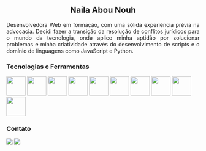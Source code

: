 <h2 align="center"> Naila Abou Nouh
</h2>

<p align="justify">
Desenvolvedora Web em formação, com uma sólida experiência prévia na advocacia. Decidi fazer a transição da resolução de conflitos jurídicos para o mundo da tecnologia, onde aplico minha aptidão por solucionar problemas e minha criatividade através do desenvolvimento de scripts e o domínio de linguagens como JavaScript e Python.
</p>

<h3>Tecnologias e Ferramentas</h3>
<div>
<img src="https://cdn.jsdelivr.net/gh/devicons/devicon@latest/icons/html5/html5-original.svg" width="50" height="50"  />
<img src="https://cdn.jsdelivr.net/gh/devicons/devicon@latest/icons/css3/css3-original.svg" width="50" height="50"  />
<img src="https://cdn.jsdelivr.net/gh/devicons/devicon@latest/icons/javascript/javascript-original.svg" width="50" height="50" />
<img src="https://cdn.jsdelivr.net/gh/devicons/devicon@latest/icons/typescript/typescript-original.svg" width="50" height="50" />
<img src="https://cdn.jsdelivr.net/gh/devicons/devicon@latest/icons/docker/docker-original.svg" width="50" height="50"/>
<img src="https://cdn.jsdelivr.net/gh/devicons/devicon@latest/icons/nodejs/nodejs-original-wordmark.svg" width="50" height="50" />
<img src="https://cdn.jsdelivr.net/gh/devicons/devicon@latest/icons/python/python-original.svg" width="50" height="50" />
<img src="https://cdn.jsdelivr.net/gh/devicons/devicon@latest/icons/mysql/mysql-original-wordmark.svg" width="50" height="50" />
<img src="https://cdn.jsdelivr.net/gh/devicons/devicon@latest/icons/express/express-original-wordmark.svg" width="50" height="50" />
<img src="https://cdn.jsdelivr.net/gh/devicons/devicon@latest/icons/react/react-original.svg" width="50" height="50" />
</div>


<h3>Contato</h3>
<div>
<a href="https://www.linkedin.com/in/nailanouh" target="_blank"><img loading="lazy" src="https://img.shields.io/badge/-LinkedIn-%230077B5?style=for-the-badge&logo=linkedin&logoColor=white" target="_blank"></a>   
<a href = "mailto:nailaa.nouh@gmail.com"><img loading="lazy" src="https://img.shields.io/badge/Gmail-D14836?style=for-the-badge&logo=gmail&logoColor=white" target="_blank"></a>
</div>

<!--  
<div>
<a href="https://github.com/n-nouh">
<img loading="lazy" height="180em" src="https://github-readme-stats.vercel.app/api/top-langs/?username=n-nouh&layout=compact&langs_count=7&theme=dracula"/>
<img loading="lazy" height="180em" src="https://github-readme-stats.vercel.app/api?username=n-nouh&show_icons=true&theme=dracula&include_all_commits=true&count_private=true"/>
</div>
-->
